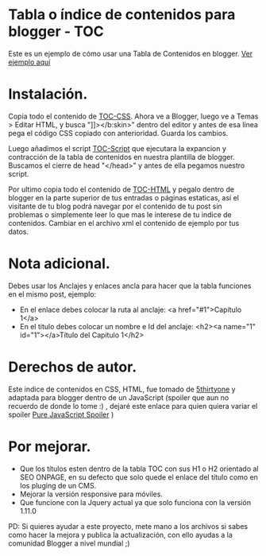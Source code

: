 # Tabla o índice de contenidos para blogger - TOC

Este es un ejemplo de cómo usar una Tabla de Contenidos en blogger. <a href="https://www.adaptacionesweb.com/p/indice-de-contenido-toc-prueba.html">Ver ejemplo aquí</a>

# Instalación.

Copia todo el contenido de <a href="https://github.com/tutorialblogger/Tabla-de-Contenidos-TOC/blob/master/TOC-CSS.css">TOC-CSS</a>. Ahora ve a Blogger, luego ve a Temas > Editar HTML, y busca "]]></b:skin>" dentro del editor y  antes de esa línea pega el código CSS copiado con anterioridad. Guarda los cambios.

Luego añadimos el script <a href="https://github.com/tutorialblogger/Tabla-de-Contenidos-TOC/blob/master/TOC-Script.js">TOC-Script</a> que ejecutara la expancion y contracción de la tabla de contenidos en nuestra plantilla de blogger. Buscamos el cierre de head "&lt;/head&gt;" y antes de ella pegamos nuestro script.

Por ultimo copia todo el contenido de <a href="https://github.com/tutorialblogger/Tabla-de-Contenidos-TOC/blob/master/TOC-HTML.html">TOC-HTML</a> y pegalo dentro de blogger en la parte superior de tus entradas o páginas estaticas, así el visitante de tu blog podrá navegar por el contenido de tu post sin problemas o simplemente leer lo que mas le interese de tu indice de contenidos.
Cambiar en el archivo xml el contenido de ejemplo por tus datos. 

# Nota adicional.

Debes usar los Anclajes y enlaces ancla para hacer que la tabla funciones en el mismo post, ejemplo:

- En el enlace debes colocar la ruta al anclaje: &lt;a href=&quot;#1&quot;&gt;Cap&iacute;tulo 1&lt;/a&gt;
- En el titulo debes colocar un nombre e Id del anclaje: &lt;h2&gt;&lt;a name=&quot;1&quot; id=&quot;1&quot;&gt;&lt;/a&gt;Título del Capítulo 1&lt;/h2&gt;

# Derechos de autor.

Este indice de contenidos en CSS, HTML, fue tomado de <a href="http://5thirtyone.com/sandbox/share/toc/" target="_blank">5thirtyone</a> y adaptada para blogger dentro de un JavaScript (spoiler que aun no recuerdo de donde lo tome :) , dejaré este enlace para quien quiera variar el spoiler   <a href="https://codepen.io/tovic/pen/razXbO">Pure JavaScript Spoiler</a>  )

# Por mejorar.

- Que los títulos esten dentro de la tabla TOC con sus H1 o H2 orientado al SEO ONPAGE, en su defecto que solo quede el enlace del título como en los pluging de un CMS.
- Mejorar la versión responsive para móviles.
- Que funcione con la Jquery actual ya que solo funciona con la versión 1.11.0

PD: Si quieres ayudar a este proyecto, mete mano a los archivos si sabes como hacer la mejora y publica la actualización, con ello ayudas a la comunidad Blogger a nivel mundial ;)


